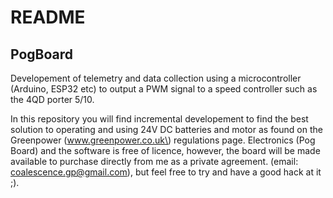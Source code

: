 # README

## PogBoard

Developement of telemetry and data collection using a microcontroller \(Arduino, ESP32 etc\) to output a PWM signal to a speed controller such as the 4QD porter 5/10.

In this repository you will find incremental developement to find the best solution to operating and using 24V DC batteries and motor as found on the Greenpower 
\(www.greenpower.co.uk\) regulations page. Electronics \(Pog Board\) and the software is free of licence, however, the board will be made available to purchase directly 
from me as a private agreement. 
\(email: coalescence.gp@gmail.com\), but feel free to try and have a good hack at it ;\).
